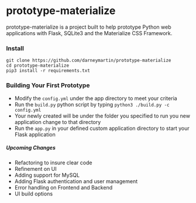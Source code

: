 # prototype-materialize

prototype-materialize is a project built to help prototype Python web applications with Flask, SQLite3 and the Materialize CSS Framework.

### Install
```
git clone https://github.com/darneymartin/prototype-materialize
cd prototype-materialize
pip3 install -r requirements.txt
```

### Building Your First Prototype
* Modify the `config.yml` under the app directory to meet your criteria
* Run the `build.py` python script by typing ```python3 ./build.py -c config.yml```
* Your newly created will be under the folder you specified to run you new application change to that directory
* Run the `app.py` in your defined custom application directory to start your Flask application


##### Upcoming Changes
* Refactoring to insure clear code
* Refinement on UI
* Adding support for MySQL
* Adding Flask authentication and user management
* Error handling on Frontend and Backend
* UI build options
